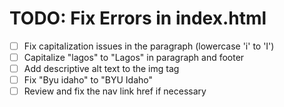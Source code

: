 # TODO: Fix Errors in index.html

- [ ] Fix capitalization issues in the paragraph (lowercase 'i' to 'I')
- [ ] Capitalize "lagos" to "Lagos" in paragraph and footer
- [ ] Add descriptive alt text to the img tag
- [ ] Fix "Byu idaho" to "BYU Idaho"
- [ ] Review and fix the nav link href if necessary
